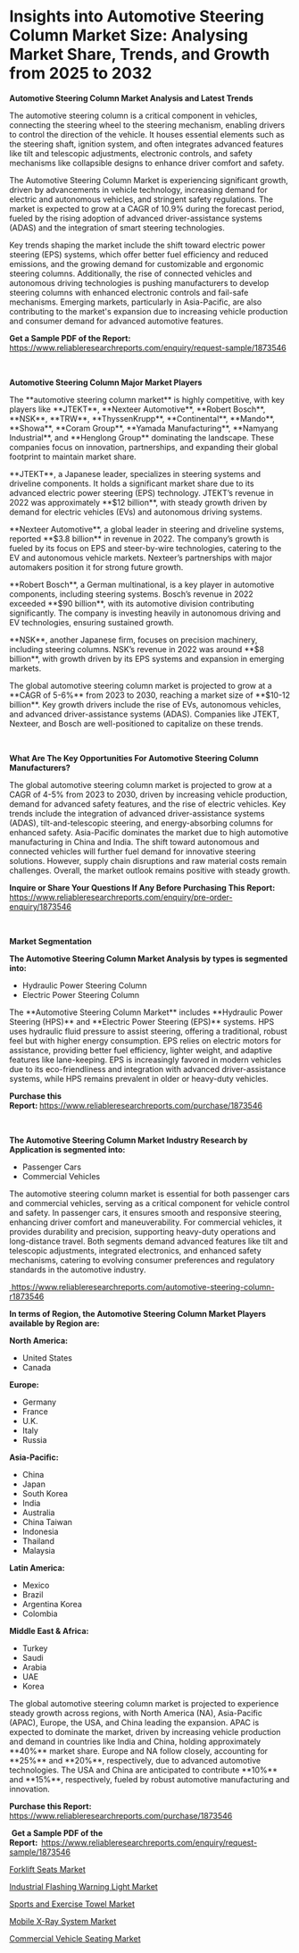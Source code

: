 <p><h1>Insights into Automotive Steering Column Market Size: Analysing Market Share, Trends, and Growth from 2025 to 2032</h1></p><p><strong>Automotive Steering Column Market Analysis and Latest Trends</strong></p>
<p><p>The automotive steering column is a critical component in vehicles, connecting the steering wheel to the steering mechanism, enabling drivers to control the direction of the vehicle. It houses essential elements such as the steering shaft, ignition system, and often integrates advanced features like tilt and telescopic adjustments, electronic controls, and safety mechanisms like collapsible designs to enhance driver comfort and safety.</p><p>The Automotive Steering Column Market is experiencing significant growth, driven by advancements in vehicle technology, increasing demand for electric and autonomous vehicles, and stringent safety regulations. The market is expected to grow at a CAGR of 10.9% during the forecast period, fueled by the rising adoption of advanced driver-assistance systems (ADAS) and the integration of smart steering technologies.</p><p>Key trends shaping the market include the shift toward electric power steering (EPS) systems, which offer better fuel efficiency and reduced emissions, and the growing demand for customizable and ergonomic steering columns. Additionally, the rise of connected vehicles and autonomous driving technologies is pushing manufacturers to develop steering columns with enhanced electronic controls and fail-safe mechanisms. Emerging markets, particularly in Asia-Pacific, are also contributing to the market's expansion due to increasing vehicle production and consumer demand for advanced automotive features.</p></p>
<p><strong>Get a Sample PDF of the Report:&nbsp;</strong> <a href="https://www.reliableresearchreports.com/enquiry/request-sample/1873546?utm_campaign=16&utm_medium=2&utm_source=Github&utm_content=ia&utm_term=21012025&utm_id=automotive-steering-column">https://www.reliableresearchreports.com/enquiry/request-sample/1873546</a></p>
<p>&nbsp;</p>
<p><strong>Automotive Steering Column Major Market Players</strong></p>
<p><p>The **automotive steering column market** is highly competitive, with key players like **JTEKT**, **Nexteer Automotive**, **Robert Bosch**, **NSK**, **TRW**, **ThyssenKrupp**, **Continental**, **Mando**, **Showa**, **Coram Group**, **Yamada Manufacturing**, **Namyang Industrial**, and **Henglong Group** dominating the landscape. These companies focus on innovation, partnerships, and expanding their global footprint to maintain market share.</p><p>**JTEKT**, a Japanese leader, specializes in steering systems and driveline components. It holds a significant market share due to its advanced electric power steering (EPS) technology. JTEKT’s revenue in 2022 was approximately **$12 billion**, with steady growth driven by demand for electric vehicles (EVs) and autonomous driving systems.</p><p>**Nexteer Automotive**, a global leader in steering and driveline systems, reported **$3.8 billion** in revenue in 2022. The company’s growth is fueled by its focus on EPS and steer-by-wire technologies, catering to the EV and autonomous vehicle markets. Nexteer’s partnerships with major automakers position it for strong future growth.</p><p>**Robert Bosch**, a German multinational, is a key player in automotive components, including steering systems. Bosch’s revenue in 2022 exceeded **$90 billion**, with its automotive division contributing significantly. The company is investing heavily in autonomous driving and EV technologies, ensuring sustained growth.</p><p>**NSK**, another Japanese firm, focuses on precision machinery, including steering columns. NSK’s revenue in 2022 was around **$8 billion**, with growth driven by its EPS systems and expansion in emerging markets.</p><p>The global automotive steering column market is projected to grow at a **CAGR of 5-6%** from 2023 to 2030, reaching a market size of **$10-12 billion**. Key growth drivers include the rise of EVs, autonomous vehicles, and advanced driver-assistance systems (ADAS). Companies like JTEKT, Nexteer, and Bosch are well-positioned to capitalize on these trends.</p></p>
<p>&nbsp;</p>
<p><strong>What Are The Key Opportunities For Automotive Steering Column Manufacturers?</strong></p>
<p><p>The global automotive steering column market is projected to grow at a CAGR of 4-5% from 2023 to 2030, driven by increasing vehicle production, demand for advanced safety features, and the rise of electric vehicles. Key trends include the integration of advanced driver-assistance systems (ADAS), tilt-and-telescopic steering, and energy-absorbing columns for enhanced safety. Asia-Pacific dominates the market due to high automotive manufacturing in China and India. The shift toward autonomous and connected vehicles will further fuel demand for innovative steering solutions. However, supply chain disruptions and raw material costs remain challenges. Overall, the market outlook remains positive with steady growth.</p></p>
<p><strong>Inquire or Share Your Questions If Any Before Purchasing This Report:</strong> <a href="https://www.reliableresearchreports.com/enquiry/pre-order-enquiry/1873546?utm_campaign=16&utm_medium=2&utm_source=Github&utm_content=ia&utm_term=21012025&utm_id=automotive-steering-column">https://www.reliableresearchreports.com/enquiry/pre-order-enquiry/1873546</a></p>
<p>&nbsp;</p>
<p><strong>Market Segmentation</strong></p>
<p><strong>The Automotive Steering Column Market Analysis by types is segmented into:</strong></p>
<p><ul><li>Hydraulic Power Steering Column</li><li>Electric Power Steering Column</li></ul></p>
<p><p>The **Automotive Steering Column Market** includes **Hydraulic Power Steering (HPS)** and **Electric Power Steering (EPS)** systems. HPS uses hydraulic fluid pressure to assist steering, offering a traditional, robust feel but with higher energy consumption. EPS relies on electric motors for assistance, providing better fuel efficiency, lighter weight, and adaptive features like lane-keeping. EPS is increasingly favored in modern vehicles due to its eco-friendliness and integration with advanced driver-assistance systems, while HPS remains prevalent in older or heavy-duty vehicles.</p></p>
<p><strong>Purchase this Report:&nbsp;</strong><a href="https://www.reliableresearchreports.com/purchase/1873546?utm_campaign=16&utm_medium=2&utm_source=Github&utm_content=ia&utm_term=21012025&utm_id=automotive-steering-column">https://www.reliableresearchreports.com/purchase/1873546</a></p>
<p>&nbsp;</p>
<p><strong>The Automotive Steering Column Market Industry Research by Application is segmented into:</strong></p>
<p><ul><li>Passenger Cars</li><li>Commercial Vehicles</li></ul></p>
<p><p>The automotive steering column market is essential for both passenger cars and commercial vehicles, serving as a critical component for vehicle control and safety. In passenger cars, it ensures smooth and responsive steering, enhancing driver comfort and maneuverability. For commercial vehicles, it provides durability and precision, supporting heavy-duty operations and long-distance travel. Both segments demand advanced features like tilt and telescopic adjustments, integrated electronics, and enhanced safety mechanisms, catering to evolving consumer preferences and regulatory standards in the automotive industry.</p></p>
<p><a href="https://www.reliableresearchreports.com/automotive-steering-column-r1873546?utm_campaign=16&utm_medium=2&utm_source=Github&utm_content=ia&utm_term=21012025&utm_id=automotive-steering-column">&nbsp;https://www.reliableresearchreports.com/automotive-steering-column-r1873546</a></p>
<p><strong>In terms of Region, the Automotive Steering Column Market Players available by Region are:</strong></p>
<p>
    <p> <strong> North America: </strong>
        <ul>
            <li>United States</li>
            <li>Canada</li>
        </ul>
        </p> 
    <p> <strong> Europe: </strong>
        <ul>
            <li>Germany</li>
            <li>France</li>
            <li>U.K.</li>
            <li>Italy</li>
            <li>Russia</li>
        </ul>
        </p> 
    <p> <strong> Asia-Pacific: </strong>
        <ul>
            <li>China</li>
            <li>Japan</li>
            <li>South Korea</li>
            <li>India</li>
            <li>Australia</li>
            <li>China Taiwan</li>
            <li>Indonesia</li>
            <li>Thailand</li>
            <li>Malaysia</li>
        </ul>
        </p> 
    <p> <strong> Latin America: </strong>
        <ul>
            <li>Mexico</li>
            <li>Brazil</li>
            <li>Argentina Korea</li>
            <li>Colombia</li>
        </ul>
        </p> 
    <p> <strong> Middle East & Africa: </strong>
        <ul>
            <li>Turkey</li>
            <li>Saudi</li>
            <li>Arabia</li>
            <li>UAE</li>
            <li>Korea</li>
        </ul>
    </p>
    </p>
<p><p>The global automotive steering column market is projected to experience steady growth across regions, with North America (NA), Asia-Pacific (APAC), Europe, the USA, and China leading the expansion. APAC is expected to dominate the market, driven by increasing vehicle production and demand in countries like India and China, holding approximately **40%** market share. Europe and NA follow closely, accounting for **25%** and **20%**, respectively, due to advanced automotive technologies. The USA and China are anticipated to contribute **10%** and **15%**, respectively, fueled by robust automotive manufacturing and innovation.</p></p>
<p><strong>Purchase this Report: </strong><a href="https://www.reliableresearchreports.com/purchase/1873546?utm_campaign=16&utm_medium=2&utm_source=Github&utm_content=ia&utm_term=21012025&utm_id=automotive-steering-column">https://www.reliableresearchreports.com/purchase/1873546</a></p>
<p>&nbsp;<strong>Get a Sample PDF of the Report:&nbsp;&nbsp;</strong><a href="https://www.reliableresearchreports.com/enquiry/request-sample/1873546?utm_campaign=16&utm_medium=2&utm_source=Github&utm_content=ia&utm_term=21012025&utm_id=automotive-steering-column">https://www.reliableresearchreports.com/enquiry/request-sample/1873546</a></p>
<p><strong></strong></p>
<p><p><a href="https://github.com/jerhoskinson197676/Market-Research-Report-List-1/blob/main/forklift-seats-market.md?utm_campaign=16&utm_medium=2&utm_source=Github&utm_content=ia&utm_term=21012025&utm_id=automotive-steering-column">Forklift Seats Market</a></p><p><a href="https://www.linkedin.com/pulse/industrial-flashing-warning-light-markets-comprehensive-uynee?utm_campaign=16&utm_medium=2&utm_source=Github&utm_content=ia&utm_term=21012025&utm_id=automotive-steering-column">Industrial Flashing Warning Light Market</a></p><p><a href="https://www.linkedin.com/pulse/detailed-analysis-size-dynamics-expected-development-sports-pzdpe?utm_campaign=16&utm_medium=2&utm_source=Github&utm_content=ia&utm_term=21012025&utm_id=automotive-steering-column">Sports and Exercise Towel Market</a></p><p><a href="https://www.linkedin.com/pulse/navigating-mobile-x-ray-system-market-through-2025-2032showing-r4cwc?utm_campaign=16&utm_medium=2&utm_source=Github&utm_content=ia&utm_term=21012025&utm_id=automotive-steering-column">Mobile X-Ray System Market</a></p><p><a href="https://github.com/JosephineMcguire65/Market-Research-Report-List-1/blob/main/commercial-vehicle-seating-market.md?utm_campaign=16&utm_medium=2&utm_source=Github&utm_content=ia&utm_term=21012025&utm_id=automotive-steering-column">Commercial Vehicle Seating Market</a></p></p>